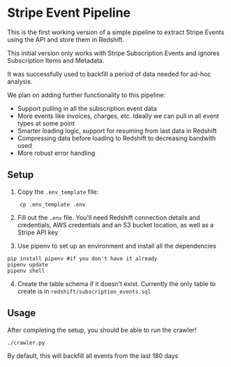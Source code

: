 # Stripe Event Pipeline

This is the first working version of a simple pipeline to extract Stripe
Events using the API and store them in Redshift.

This initial version only works with Stripe Subscription Events and
ignores Subscription Items and Metadata.

It was successfully used to backfill a period of data needed for ad-hoc
analysis.

We plan on adding further functionality to this pipeline:

- Support pulling in all the subscription event data
- More events like invoices, charges, etc. Ideally we can pull in all
event types at some point
- Smarter loading logic, support for resuming from last data in Redshift
- Compressing data before loading to Redshift to decreasing bandwith
used
- More robust error handling


## Setup

1. Copy the `.env_template` file:
```
    cp .env_template .env
```

2. Fill out the `.env` file. You'll need Redshift connection details and credentials, AWS credentials and an S3 bucket location, as well as a Stripe API key

3. Use pipenv to set up an environment and install all the dependencies

```
pip install pipenv #if you don't have it already
pipenv update
pipenv shell
```

4. Create the table schema if it doesn't exist. Currently the only table to create is in `redshift/subscription_events.sql`

## Usage

After completing the setup, you should be able to run the crawler!

```
./crawler.py
```

By default, this will backfill all events from the last 180 days
